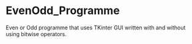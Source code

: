 # EvenOdd_Programme
Even or Odd programme that uses TKinter GUI written with and without using bitwise operators.

